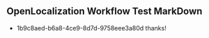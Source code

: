 ## OpenLocalization Workflow Test MarkDown
* 1b9c8aed-b6a8-4ce9-8d7d-9758eee3a80d thanks!

<!--HONumber=Oct16_HO2-->


